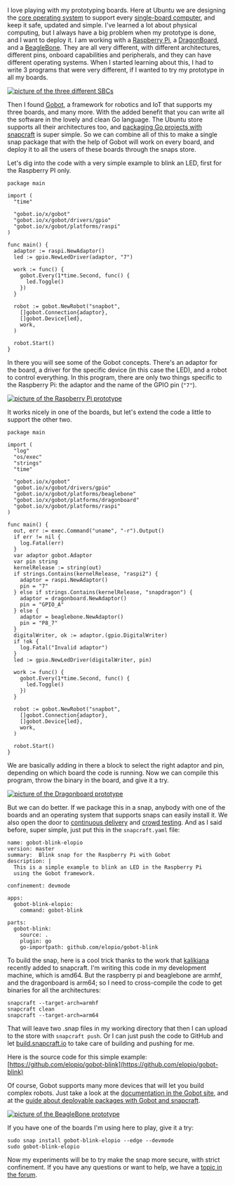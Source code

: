 I love playing with my prototyping boards. Here at Ubuntu we are designing
the [core operating system](https://developer.ubuntu.com/core/get-started)
to support every [single-board computer](https://en.wikipedia.org/wiki/Single-board_computer),
and keep it safe, updated and simple. I've learned a lot about physical
computing, but I always have a big problem when my prototype is done, and I
want to deploy it. I am working with a
[Raspberry Pi](https://en.wikipedia.org/wiki/Raspberry_Pi), a
[DragonBoard](http://www.96boards.org/product/dragonboard410c/), and a
[BeagleBone](https://en.wikipedia.org/wiki/BeagleBoard#BeagleBone_Black). They
are all very different, with different architectures, different pins, onboard
capabilities and peripherals, and they can have different operating systems.
When I started learning about this, I had to write 3 programs that were very
different, if I wanted to try my prototype in all my boards.

[![picture of the three different SBCs](https://archive.org/download/snappy-gobot/20170710_174806.jpg)](https://archive.org/download/snappy-gobot/20170710_174806.jpg)

Then I found [Gobot](https://gobot.io/), a framework for robotics and IoT that
supports my three boards, and many more. With the added benefit that you can
write all the software in the lovely and clean Go language. The Ubuntu store
supports all their architectures too, and
[packaging Go projects with snapcraft](https://www.youtube.com/watch?v=b2x6mumSrpw)
is super simple. So we can combine all of this to make a single snap package
that with the help of Gobot will work on every board, and deploy it to all the
users of these boards through the snaps store.

Let's dig into the code with a very simple example to blink an LED, first
for the Raspberry PI only.

```
package main

import (
  "time"

  "gobot.io/x/gobot"
  "gobot.io/x/gobot/drivers/gpio"
  "gobot.io/x/gobot/platforms/raspi"
)

func main() {
  adaptor := raspi.NewAdaptor()
  led := gpio.NewLedDriver(adaptor, "7")

  work := func() {
    gobot.Every(1*time.Second, func() {
      led.Toggle()
    })
  }

  robot := gobot.NewRobot("snapbot",
    []gobot.Connection{adaptor},
    []gobot.Device{led},
    work,
  )

  robot.Start()
}
```

In there you will see some of the Gobot concepts. There's an adaptor for the
board, a driver for the specific device (in this case the LED), and a robot
to control everything. In this program, there are only two things specific to
the Raspberry Pi: the adaptor and the name of the GPIO pin (`"7"`).

[![picture of the Raspberry Pi prototype](https://ia601502.us.archive.org/32/items/snappy-gobot/20170710_214439.jpg)](https://ia801502.us.archive.org/32/items/snappy-gobot/20170710_214428.ogv)

It works nicely in one of the boards, but let's extend the code a little to
support the other two.

```
package main

import (
  "log"
  "os/exec"
  "strings"
  "time"

  "gobot.io/x/gobot"
  "gobot.io/x/gobot/drivers/gpio"
  "gobot.io/x/gobot/platforms/beaglebone"
  "gobot.io/x/gobot/platforms/dragonboard"
  "gobot.io/x/gobot/platforms/raspi"
)

func main() {
  out, err := exec.Command("uname", "-r").Output()
  if err != nil {
    log.Fatal(err)
  }
  var adaptor gobot.Adaptor
  var pin string
  kernelRelease := string(out)
  if strings.Contains(kernelRelease, "raspi2") {
    adaptor = raspi.NewAdaptor()
    pin = "7"
  } else if strings.Contains(kernelRelease, "snapdragon") {
    adaptor = dragonboard.NewAdaptor()
    pin = "GPIO_A"
  } else {
    adaptor = beaglebone.NewAdaptor()
    pin = "P8_7"
  }
  digitalWriter, ok := adaptor.(gpio.DigitalWriter)
  if !ok {
    log.Fatal("Invalid adaptor")
  }
  led := gpio.NewLedDriver(digitalWriter, pin)

  work := func() {
    gobot.Every(1*time.Second, func() {
      led.Toggle()
    })
  }

  robot := gobot.NewRobot("snapbot",
    []gobot.Connection{adaptor},
    []gobot.Device{led},
    work,
  )

  robot.Start()
}
```

We are basically adding in there a block to select the right adaptor and pin,
depending on which board the code is running. Now we can compile this program,
throw the binary in the board, and give it a try.

[![picture of the Dragonboard prototype](https://ia801502.us.archive.org/32/items/snappy-gobot/20170710_212602.jpg)](https://ia801502.us.archive.org/32/items/snappy-gobot/20170710_212605.ogv)

But we can do better. If we package this in a snap, anybody with one of the
boards and an operating system that supports snaps can easily install it. We
also open the door to
[continuous delivery](https://build.snapcraft.io) and
[crowd testing](http://elopio.net/blog/ipfs-crowdtesting/). And as I said
before, super simple, just put this in the `snapcraft.yaml` file:

```
name: gobot-blink-elopio
version: master
summary:  Blink snap for the Raspberry Pi with Gobot
description: |
  This is a simple example to blink an LED in the Raspberry Pi
  using the Gobot framework.

confinement: devmode

apps:
  gobot-blink-elopio:
    command: gobot-blink

parts:
  gobot-blink:
    source: .
    plugin: go
    go-importpath: github.com/elopio/gobot-blink
```

To build the snap, here is a cool trick thanks to the work that
[kalikiana](http://www.twotoasts.de/index.php/2017/06/how-to-support-cross-compilation-in-plugins/)
recently added to snapcraft. I'm writing this code in my development machine,
which is amd64. But the raspberry pi and beaglebone are armhf, and the
dragonboard is arm64; so I need to cross-compile the code to get binaries
for all the architectures:

```
snapcraft --target-arch=armhf
snapcraft clean
snapcraft --target-arch=arm64
```

That will leave two .snap files in my working directory that then I can upload
to the store with `snapcraft push`. Or I can just push the code to GitHub and
let [build.snapcraft.io](https://build.snapcraft.io) to take care of building
and pushing for me.

Here is the source code for this simple example:
[https://github.com/elopio/gobot-blink](https://github.com/elopio/gobot-blink)

Of course, Gobot supports many more devices that will let you build complex
robots. Just take a look at the
[documentation in the Gobot site](https://gobot.io/documentation/), and at the
[guide about deployable packages with Gobot and snapcraft](https://gobot.io/documentation/guides/snapcraft/).

[![picture of the BeagleBone prototype](https://ia601502.us.archive.org/32/items/snappy-gobot/20170710_233317.jpg)](https://ia801502.us.archive.org/32/items/snappy-gobot/20170710_233319.ogv)

If you have one of the boards I'm using here to play, give it a try:

```
sudo snap install gobot-blink-elopio --edge --devmode
sudo gobot-blink-elopio
```

Now my experiments will be to try make the snap more secure, with strict
confinement. If you have any questions or want to help, we have a
[topic in the forum](https://forum.snapcraft.io/t/write-your-robots-in-go-with-gobot-and-distribute-the-software-as-snaps/1086).
